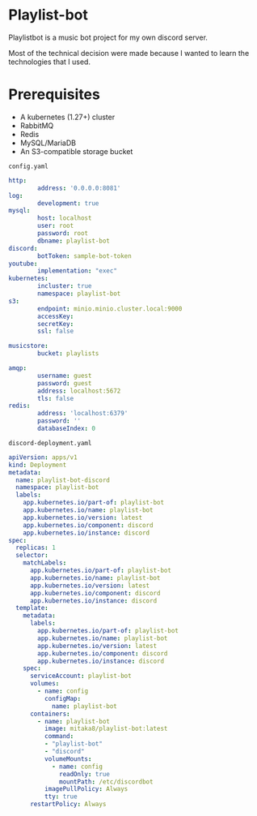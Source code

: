 # Playlist-bot

Playlistbot is a music bot project for my own discord server.

Most of the technical decision were made because I wanted to learn the technologies that I used.

# Prerequisites
 - A kubernetes (1.27+) cluster
 - RabbitMQ
 - Redis
 - MySQL/MariaDB
 - An S3-compatible storage bucket




`config.yaml`
```yaml
http:
        address: '0.0.0.0:8081'
log:
        development: true
mysql:
        host: localhost
        user: root
        password: root
        dbname: playlist-bot
discord:
        botToken: sample-bot-token
youtube:
        implementation: "exec"
kubernetes:
        incluster: true
        namespace: playlist-bot
s3:
        endpoint: minio.minio.cluster.local:9000
        accessKey: 
        secretKey: 
        ssl: false

musicstore:
        bucket: playlists

amqp:
        username: guest
        password: guest
        address: localhost:5672
        tls: false
redis:
        address: 'localhost:6379'
        password: ''
        databaseIndex: 0

```

`discord-deployment.yaml`
```yaml
apiVersion: apps/v1
kind: Deployment
metadata:
  name: playlist-bot-discord
  namespace: playlist-bot
  labels:
    app.kubernetes.io/part-of: playlist-bot
    app.kubernetes.io/name: playlist-bot
    app.kubernetes.io/version: latest
    app.kubernetes.io/component: discord
    app.kubernetes.io/instance: discord
spec:
  replicas: 1
  selector:
    matchLabels:
      app.kubernetes.io/part-of: playlist-bot
      app.kubernetes.io/name: playlist-bot
      app.kubernetes.io/version: latest
      app.kubernetes.io/component: discord
      app.kubernetes.io/instance: discord
  template:
    metadata:
      labels:
        app.kubernetes.io/part-of: playlist-bot
        app.kubernetes.io/name: playlist-bot
        app.kubernetes.io/version: latest
        app.kubernetes.io/component: discord
        app.kubernetes.io/instance: discord
    spec:
      serviceAccount: playlist-bot
      volumes:
        - name: config
          configMap:
            name: playlist-bot
      containers:
        - name: playlist-bot
          image: mitaka8/playlist-bot:latest
          command:
          - "playlist-bot"
          - "discord"
          volumeMounts:
            - name: config
              readOnly: true
              mountPath: /etc/discordbot
          imagePullPolicy: Always
          tty: true
      restartPolicy: Always
```
